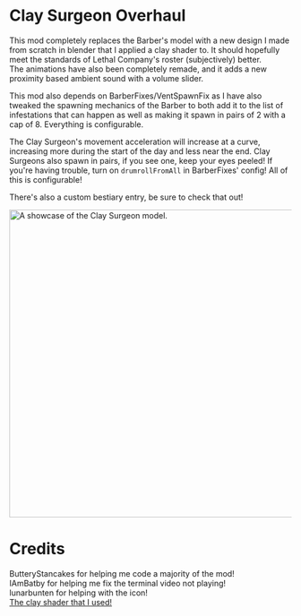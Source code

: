 
# Clay Surgeon Overhaul

This mod completely replaces the Barber's model with a new design I made from scratch in blender that I applied a clay shader to. It should hopefully meet the standards of Lethal Company's roster (subjectively) better. \
The animations have also been completely remade, and it adds a new proximity based ambient sound with a volume slider.

This mod also depends on BarberFixes/VentSpawnFix as I have also tweaked the spawning mechanics of the Barber to both add it to the list of infestations that can happen as well as making it spawn in pairs of 2 with a cap of 8.
Everything is configurable. 

The Clay Surgeon's movement acceleration will increase at a curve, increasing more during the start of the day and less near the end. Clay Surgeons also spawn in pairs, if you see one, keep your eyes peeled! If you're having trouble, turn on ``drumrollFromAll`` in BarberFixes' config! All of this is configurable! 

There's also a custom bestiary entry, be sure to check that out!

<img title="Clay Surgeon" alt="A showcase of the Clay Surgeon model." src="https://i.imgur.com/K4iYz16.png" width="550">


# Credits

ButteryStancakes for helping me code a majority of the mod! \
IAmBatby for helping me fix the terminal video not playing! \
lunarbunten for helping with the icon! \
[The clay shader that I used!](https://blendswap.com/blend/29812)
